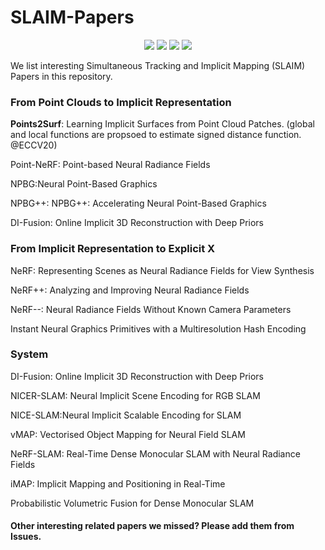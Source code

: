 # SLAIM-Papers 
<p align="center">
  <a href=""><img src="https://img.shields.io/badge/NeRF-4b44ce.svg"></a>
  <a href=""><img src="https://img.shields.io/badge/SLAM-red.svg"></a>
  <a href=""><img src="https://img.shields.io/badge/Representation-Implicit-green.svg"></a>
  <a href=""><img src="https://img.shields.io/badge/Representation-Explicit-green.svg"></a>
</p>
  

We list interesting Simultaneous Tracking and Implicit Mapping (SLAIM) Papers in this repository.


### From Point Clouds to Implicit Representation 

**Points2Surf**: Learning Implicit Surfaces from Point Cloud Patches.  (global and local functions are propsoed to estimate signed distance function. @ECCV20)

Point-NeRF: Point-based Neural Radiance Fields 

NPBG:Neural Point-Based Graphics

NPBG++: NPBG++: Accelerating Neural Point-Based Graphics 

DI-Fusion: Online Implicit 3D Reconstruction with Deep Priors

### From Implicit Representation to Explicit X

NeRF: Representing Scenes as Neural Radiance Fields for View Synthesis

NeRF++: Analyzing and Improving Neural Radiance Fields

NeRF--: Neural Radiance Fields Without Known Camera Parameters

Instant Neural Graphics Primitives with a Multiresolution Hash Encoding

### System
DI-Fusion: Online Implicit 3D Reconstruction with Deep Priors

NICER-SLAM: Neural Implicit Scene Encoding for RGB SLAM

NICE-SLAM:Neural Implicit Scalable Encoding for SLAM

vMAP: Vectorised Object Mapping for Neural Field SLAM

NeRF-SLAM: Real-Time Dense Monocular SLAM with Neural Radiance Fields

iMAP: Implicit Mapping and Positioning in Real-Time

Probabilistic Volumetric Fusion for Dense Monocular SLAM

#### Other interesting related papers we missed? Please add them from Issues. 

